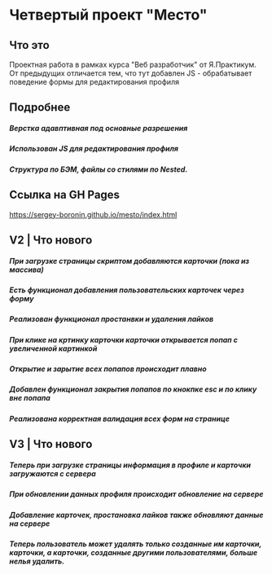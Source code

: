 # Четвертый проект "Место"

## Что это
Проектная работа в рамках курса "Веб разработчик" от Я.Практикум. От предыдущих отличается тем, что тут добавлен JS - обрабатывает поведение формы для редактирования профиля

## Подробнее
##### Верстка адавптивная под основные разрешения
##### Использован JS для редактирования профиля
##### Структура по БЭМ, файлы со стилями по Nested.


## Ссылка на GH Pages
https://sergey-boronin.github.io/mesto/index.html

## V2 | Что нового
##### При загрузке страницы скриптом добавляются карточки (пока из массива)
##### Есть функционал добавления пользовательских карточек через форму
##### Реализован функционал простанвки и удаления лайков
##### При клике на кртинку карточки карточки открывается попап с увеличенной картинкой
##### Открытие и зарытие всех попапов происходит плавно
##### Добавлен функционал закрытия попапов по кнокпке esc и по клику вне попапа
##### Реализована корректная валидация всех форм на странице

## V3 | Что нового
##### Теперь при загрузке страницы информация в профиле и карточки загружаются с сервера
##### При обновлении данных профиля происходит обновление на сервере
##### Добавление карточек, простановка лайков также обновляют данные на сервере
##### Теперь пользователь может удалять только созданные им карточки, карточки, а карточки, созданные другими пользователями, больше нелья удалить.

